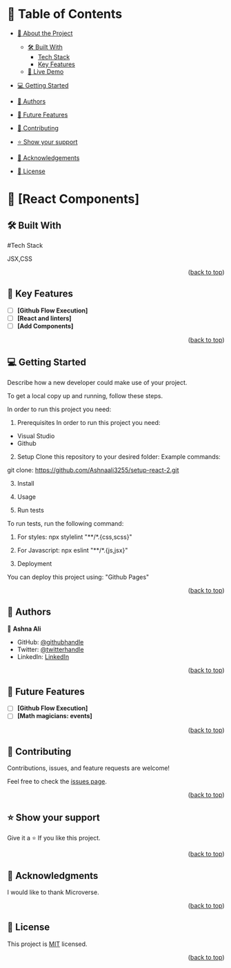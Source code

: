 <a name="readme-top"></a>

<!-- TABLE OF CONTENTS -->

# 📗 Table of Contents

- [📖 About the Project](#about-project)
  - [🛠 Built With](#built-with)
    - [Tech Stack](#tech-stack)
    - [Key Features](#key-features)
  - [🚀 Live Demo](#live-demo)
- [💻 Getting Started](#getting-started)
  
- [👥 Authors](#authors)
- [🔭 Future Features](#future-features)
- [🤝 Contributing](#contributing)
- [⭐️ Show your support](#support)
- [🙏 Acknowledgements](#acknowledgements)
- [📝 License](#license)

<!-- PROJECT DESCRIPTION -->

# 📖 [React Components] <a name="About-React-Components"></a>

## 🛠 Built With <a name="built-with">
#Tech Stack

JSX,CSS
<p align="right">(<a href="#readme-top">back to top</a>)</p>

<!-- KEY FEATURES -->

## 🔭 Key Features <a name="key-features"></a>

- [ ] **[Github Flow Execution]**
- [ ] **[React and linters]**
- [ ] **[Add Components]**
<p align="right">(<a href="#readme-top">back to top</a>)</p>

<!-- GETTING STARTED -->

## 💻 Getting Started <a name="getting-started"></a>

Describe how a new developer could make use of your project.

To get a local copy up and running, follow these steps.

In order to run this project you need:

1. Prerequisites
In order to run this project you need:

- Visual Studio
- Github

2. Setup
Clone this repository to your desired folder:
Example commands:

git clone: https://github.com/Ashnaali3255/setup-react-2.git


3. Install

4. Usage


5. Run tests
 
 To run tests, run the following command:

 1. For styles: npx stylelint "**/*.{css,scss}"
 2. For Javascript: npx eslint "**/*.{js,jsx}"


6. Deployment
 
 You can deploy this project using:
 "Github Pages"

<p align="right">(<a href="#readme-top">back to top</a>)</p>

<!-- AUTHORS -->

## 👥 Authors <a name="authors"></a>


👤 **Ashna Ali**

- GitHub: [@githubhandle](https://github.com/Ashnaali3255)
- Twitter: [@twitterhandle](@Ashna_Ali1)
- LinkedIn: [LinkedIn](https://www.linkedin.com/in/ashna-ali-342151255/)


<p align="right">(<a href="#readme-top">back to top</a>)</p>

<!-- FUTURE FEATURES -->

## 🔭 Future Features <a name="future-features"></a>

- [ ] **[Github Flow Execution]**
- [ ] **[Math magicians: events]**

<p align="right">(<a href="#readme-top">back to top</a>)</p>

<!-- CONTRIBUTING -->

## 🤝 Contributing <a name="contributing"></a>

Contributions, issues, and feature requests are welcome!

Feel free to check the [issues page](../../issues/).

<p align="right">(<a href="#readme-top">back to top</a>)</p>

<!-- SUPPORT -->

## ⭐️ Show your support <a name="support"></a>

Give it a ⭐️ If you like this project.

<p align="right">(<a href="#readme-top">back to top</a>)</p>

<!-- ACKNOWLEDGEMENTS -->

## 🙏 Acknowledgments <a name="acknowledgements"></a>
I would like to thank Microverse.

<p align="right">(<a href="#readme-top">back to top</a>)</p>

<!-- LICENSE -->

## 📝 License <a name="license"></a>

This project is [MIT](./LICENSE.md) licensed.


<p align="right">(<a href="#readme-top">back to top</a>)</p>
